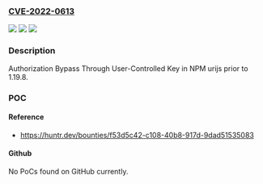 ### [CVE-2022-0613](https://cve.mitre.org/cgi-bin/cvename.cgi?name=CVE-2022-0613)
![](https://img.shields.io/static/v1?label=Product&message=medialize%2Furi.js&color=blue)
![](https://img.shields.io/static/v1?label=Version&message=n%2Fa&color=blue)
![](https://img.shields.io/static/v1?label=Vulnerability&message=CWE-639%20Authorization%20Bypass%20Through%20User-Controlled%20Key&color=brighgreen)

### Description

Authorization Bypass Through User-Controlled Key in NPM urijs prior to 1.19.8.

### POC

#### Reference
- https://huntr.dev/bounties/f53d5c42-c108-40b8-917d-9dad51535083

#### Github
No PoCs found on GitHub currently.

